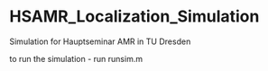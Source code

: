 # HSAMR_Localization_Simulation
Simulation for Hauptseminar AMR in TU Dresden

to run the simulation - run runsim.m
